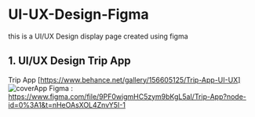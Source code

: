 # UI-UX-Design-Figma
 this is a UI/UX Design display page created using figma

## 1. UI/UX Design Trip App
<span> Trip App </span>
[https://www.behance.net/gallery/156605125/Trip-App-UI-UX]
![coverApp](https://user-images.githubusercontent.com/74130217/201290637-f5bd53ca-dd46-4415-b105-49557ccf30f6.png)
Figma : https://www.figma.com/file/9PF0wigmHC5zym9bKgL5aI/Trip-App?node-id=0%3A1&t=nHeOAsXOL4ZnvY5I-1
